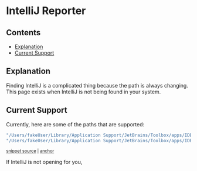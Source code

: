 <a id="top"></a>

# IntelliJ Reporter

<!-- toc -->
## Contents

  * [Explanation](#explanation)
  * [Current Support](#current-support)<!-- endToc -->

## Explanation

Finding IntelliJ is a complicated thing because the path is always changing.
This page exists when IntelliJ is not being found in your system.


## Current Support

Currently, here are some of the paths that are supported:

<!-- snippet: SupportedIntelliJPaths -->
<a id='snippet-supportedintellijpaths'></a>
```java
"/Users/fakeUser/Library/Application Support/JetBrains/Toolbox/apps/IDEA-C/ch-0/223.8617.56/IntelliJ IDEA CE.app/Contents/MacOS/idea",
"/Users/fakeUser/Library/Application Support/JetBrains/Toolbox/apps/IDEA-U/ch-0/223.8617.56/IntelliJ IDEA 2022.2 EAP.app"
```
<sup><a href='/approvaltests/src/test/java/org/approvaltests/reporters/intellij/IntelliJPathResolverTest.java#L46-L49' title='Snippet source file'>snippet source</a> | <a href='#snippet-supportedintellijpaths' title='Start of snippet'>anchor</a></sup>
<!-- endSnippet -->

If IntelliJ is not opening for you, 
